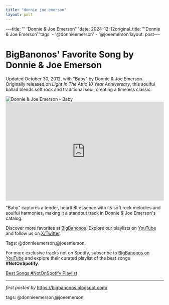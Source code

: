 ```yaml
---
title: "donnie joe emerson"
layout: post
---
```

---title: "' 'Donnie & Joe Emerson''"date: 2024-12-12original_title: "'Donnie & Joe Emerson'"tags:  - '@donnieemerson'  - '@joeemerson'layout: post---<!-- Post Title --><h1 >BigBanonos' Favorite Song by Donnie & Joe Emerson</h1> <!-- Introductory Text --><p >Updated October 30, 2012, with "Baby" by Donnie & Joe Emerson. Originally released on *Light In The Attic 10 Year Anniversary*, this soulful ballad blends soft rock and traditional soul, creating a timeless classic.</p> <!-- Featured Image --><div > <img src="https://i.guim.co.uk/img/static/sys-images/Arts/Arts_/Pictures/2014/7/28/1406560305757/The-cover-of-Dreamin--Wil-004.jpg?width=445&dpr=1&s=none&crop=none" alt="Donnie & Joe Emerson - Baby" /></div> <!-- YouTube Video Embed --><div > <iframe width="100%" height="315" src="https://www.youtube.com/embed/wUgPbRC2peA" title="Baby - Donnie & Joe Emerson | Music Video" frameborder="0" allow="accelerometer; autoplay; clipboard-write; encrypted-media; gyroscope; picture-in-picture; web-share" referrerpolicy="strict-origin-when-cross-origin" allowfullscreen></iframe></div> <!-- Song Information --><div > <p>"Baby" captures a tender, heartfelt essence with its soft rock melodies and soulful harmonies, making it a standout track in Donnie & Joe Emerson's catalog.</p></div> <!-- Footer Links --><div > <p>Discover more favorites at <a href="https://bigbanonos.blogspot.com/" target="_blank">BigBanonos</a>. Explore our playlists on <a href="https://www.youtube.com/@BigBanonos" target="_blank">YouTube</a> and follow us on <a href="https://x.com/bigbanonos" target="_blank">X/Twitter</a>.</p></div> <!-- Tags --><p >Tags: @donnieemerson,@joeemerson,</p><!--Subscribe and Playlist Links--><div>    <p>For more exclusive tracks not on Spotify, subscribe to <a href="https://www.youtube.com/@BigBanonos" target="_blank">BigBanonos on YouTube</a> and explore their curated playlist of the best songs <strong>#NotOnSpotify</strong>.</p>    <p><a href="https://www.youtube.com/playlist?list=PLtuNtuTatqI0kFahUCbtbfenC_ET5O_tr" target="_blank">Best Songs #NotOnSpotify Playlist<br /></a></p></div><hr /><p><em>first posted by</em> <a href="https://bigbanonos.blogspot.com/" rel="noopener" target="_new">https://bigbanonos.blogspot.com/</a></p><p>tags: @donnieemerson,@joeemerson,</p>